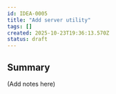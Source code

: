 ```yaml
---
id: IDEA-0005
title: "Add server utility"
tags: []
created: 2025-10-23T19:36:13.570Z
status: draft
---
```

## Summary
(Add notes here)
